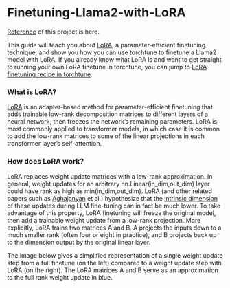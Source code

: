 # Finetuning-Llama2-with-LoRA
[Reference](https://pytorch.org/torchtune/stable/tutorials/lora_finetune.html) of this project is here. 

This guide will teach you about [LoRA](https://pytorch.org/torchtune/stable/tutorials/lora_finetune.html#lora-recipe-label), a parameter-efficient finetuning technique, and show you how you can use torchtune to finetune a Llama2 model with LoRA. If you already know what LoRA is and want to get straight to running your own LoRA finetune in torchtune, you can jump to [LoRA finetuning recipe in torchtune](https://arxiv.org/abs/2106.09685).

### What is LoRA?
[LoRA](https://arxiv.org/abs/2106.09685) is an adapter-based method for parameter-efficient finetuning that adds trainable low-rank decomposition matrices to different layers of a neural network, then freezes the network’s remaining parameters. LoRA is most commonly applied to transformer models, in which case it is common to add the low-rank matrices to some of the linear projections in each transformer layer’s self-attention.

### How does LoRA work?
LoRA replaces weight update matrices with a low-rank approximation. In general, weight updates for an arbitrary nn.Linear(in_dim,out_dim) layer could have rank as high as min(in_dim,out_dim). LoRA (and other related papers such as [Aghajanyan](https://arxiv.org/abs/2012.13255) et al.) hypothesize that the [intrinsic dimension](https://en.wikipedia.org/wiki/Intrinsic_dimension) of these updates during LLM fine-tuning can in fact be much lower. To take advantage of this property, LoRA finetuning will freeze the original model, then add a trainable weight update from a low-rank projection. More explicitly, LoRA trains two matrices A and B. A projects the inputs down to a much smaller rank (often four or eight in practice), and B projects back up to the dimension output by the original linear layer.

The image below gives a simplified representation of a single weight update step from a full finetune (on the left) compared to a weight update step with LoRA (on the right). The LoRA matrices A and B serve as an approximation to the full rank weight update in blue.

<!-- ![image.png](https://github.com/username/repository/blob/main/path/to/image.png) -->